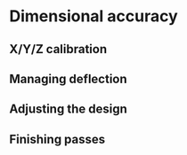 # Dimensional accuracy



## X/Y/Z calibration

## Managing deflection

## Adjusting the design

## Finishing passes

